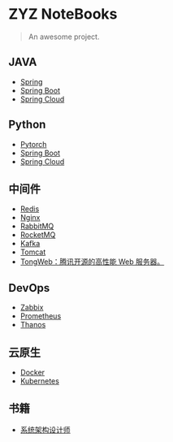 # ZYZ NoteBooks

> An awesome project.

<!-- docs/README.md -->

## JAVA
  * [Spring](guide.md "Spring")
  * [Spring Boot](guide.md "Spring Boot")
  * [Spring Cloud](guide.md "Spring Cloud")

## Python
  * [Pytorch](guide.md "Pytorch")
  * [Spring Boot](guide.md "Spring")
  * [Spring Cloud](guide.md "Spring")

## 中间件
  * [Redis](Redis/redis-笔记.md "Redis")
  * [Nginx](guide.md "Nginx")
  * [RabbitMQ](guide.md "RabbitMQ")
  * [RocketMQ](guide.md "RocketMQ")
  * [Kafka](guide.md "Kafka")
  * [Tomcat](guide.md "Tomcat")
  * [TongWeb：腾讯开源的高性能 Web 服务器。](guide.md "TongWeb") 

## DevOps
  * [Zabbix](guide.md "Zabbix")
  * [Prometheus](guide.md "Prometheus")
  * [Thanos](guide.md "Thanos")

## 云原生
  * [Docker](guide.md "Docker")
  * [Kubernetes](guide.md "Kubernetes")

## 书籍
  * [系统架构设计师](guide.md "系统架构设计师")
